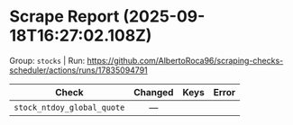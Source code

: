 # Scrape Report (2025-09-18T16:27:02.108Z)

Group: `stocks`  |  Run: https://github.com/AlbertoRoca96/scraping-checks-scheduler/actions/runs/17835094791

| Check | Changed | Keys | Error |
|---|:---:|:--|:--|
| `stock_ntdoy_global_quote` | — |  |  |
